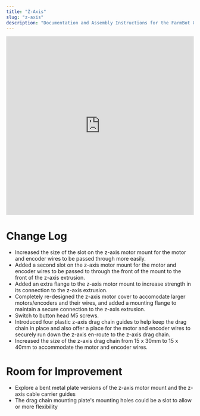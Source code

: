 ```yaml
---
title: "Z-Axis"
slug: "z-axis"
description: "Documentation and Assembly Instructions for the FarmBot Genesis Z-Axis"
---
```



<iframe width="100%" height="480" src="https://sketchfab.com/models/a5d485221e584eba91c1a538b3f2e9e7/embed?ui_controls=0&amp;ui_infos=0&amp;ui_related=0" frameborder="0" allowfullscreen mozallowfullscreen="true" webkitallowfullscreen="true" onmousewheel=""></iframe>



# Change Log

  * Increased the size of the slot on the z-axis motor mount for the motor and encoder wires to be passed through more easily.
  * Added a second slot on the z-axis motor mount for the motor and encoder wires to be passed to through the front of the mount to the front of the z-axis extrusion.
  * Added an extra flange to the z-axis motor mount to increase strength in its connection to the z-axis extrusion.
  * Completely re-designed the z-axis motor cover to accomodate larger motors/encoders and their wires, and added a mounting flange to maintain a secure connection to the z-axis extrusion.
  * Switch to button head M5 screws.
  * Introduced four plastic z-axis drag chain guides to help keep the drag chain in place and also offer a place for the motor and encoder wires to securely run down the z-axis en-route to the z-axis drag chain.
  * Increased the size of the z-axis drag chain from 15 x 30mm to 15 x 40mm to accommodate the motor and encoder wires.

# Room for Improvement

* Explore a bent metal plate versions of the z-axis motor mount and the z-axis cable carrier guides
 * The drag chain mounting plate's mounting holes could be a slot to allow or more flexibility
